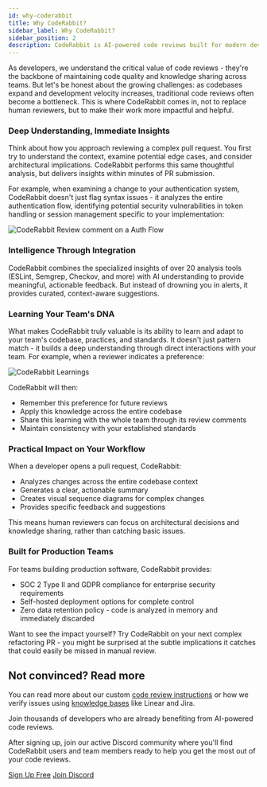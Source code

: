 ```yaml
---
id: why-coderabbit
title: Why CodeRabbit?
sidebar_label: Why CodeRabbit?
sidebar_position: 2
description: CodeRabbit is AI-powered code reviews built for modern development teams
---
```


As developers, we understand the critical value of code reviews - they're the backbone of maintaining code quality and knowledge sharing across teams. But let's be honest about the growing challenges: as codebases expand and development velocity increases, traditional code reviews often become a bottleneck. This is where CodeRabbit comes in, not to replace human reviewers, but to make their work more impactful and helpful.

### Deep Understanding, Immediate Insights

Think about how you approach reviewing a complex pull request. You first try to understand the context, examine potential edge cases, and consider architectural implications. CodeRabbit performs this same thoughtful analysis, but delivers insights within minutes of PR submission.

For example, when examining a change to your authentication system, CodeRabbit doesn't just flag syntax issues - it analyzes the entire authentication flow, identifying potential security vulnerabilities in token handling or session management specific to your implementation:

![CodeRabbit Review comment on a Auth Flow](/img/about/why-cr-auth-flow-cors.png "CodeRabbit Code Review Comment")

### Intelligence Through Integration

CodeRabbit combines the specialized insights of over 20 analysis tools (ESLint, Semgrep, Checkov, and more) with AI understanding to provide meaningful, actionable feedback. But instead of drowning you in alerts, it provides curated, context-aware suggestions.

### Learning Your Team's DNA

What makes CodeRabbit truly valuable is its ability to learn and adapt to your team's codebase, practices, and standards. It doesn't just pattern match - it builds a deep understanding through direct interactions with your team. For example, when a reviewer indicates a preference:

![CodeRabbit Learnings](/img/about/why-cr-learnings.png "How CodeRabbit learns and remembers org standards")

CodeRabbit will then:

- Remember this preference for future reviews
- Apply this knowledge across the entire codebase
- Share this learning with the whole team through its review comments
- Maintain consistency with your established standards

### Practical Impact on Your Workflow

When a developer opens a pull request, CodeRabbit:

- Analyzes changes across the entire codebase context
- Generates a clear, actionable summary
- Creates visual sequence diagrams for complex changes
- Provides specific feedback and suggestions

This means human reviewers can focus on architectural decisions and knowledge sharing, rather than catching basic issues.

### Built for Production Teams

For teams building production software, CodeRabbit provides:

- SOC 2 Type II and GDPR compliance for enterprise security requirements
- Self-hosted deployment options for complete control
- Zero data retention policy - code is analyzed in memory and immediately discarded

Want to see the impact yourself? Try CodeRabbit on your next complex refactoring PR - you might be surprised at the subtle implications it catches that could easily be missed in manual review.

## Not convinced? Read more

You can read more about our custom [code review instructions](/guides/review-instructions) or how we verify issues using [knowledge bases](/integrations/knowledge-base) like Linear and Jira.

Join thousands of developers who are already benefiting from AI-powered code reviews.

After signing up, join our active Discord community where you'll find CodeRabbit users and team members ready to help you get the most out of your code reviews.

<div style={{display: 'flex', gap: '10px', marginTop: '20px'}}>
  <a href="https://app.coderabbit.ai/login" className="button button--primary button--lg">Sign Up Free</a>
  <a href="https://discord.gg/coderabbit" className="button button--secondary button--lg">Join Discord</a>
</div>
